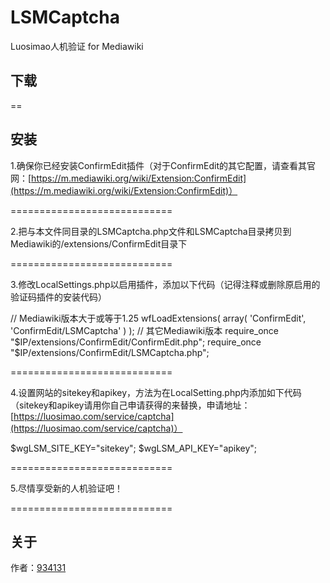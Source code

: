 # LSMCaptcha
Luosimao人机验证 for Mediawiki

## 下载

==
## 安装

1.确保你已经安装ConfirmEdit插件（对于ConfirmEdit的其它配置，请查看其官网：[https://m.mediawiki.org/wiki/Extension:ConfirmEdit](https://m.mediawiki.org/wiki/Extension:ConfirmEdit)）

============================

2.把与本文件同目录的LSMCaptcha.php文件和LSMCaptcha目录拷贝到Mediawiki的/extensions/ConfirmEdit目录下

============================

3.修改LocalSettings.php以启用插件，添加以下代码（记得注释或删除原启用的验证码插件的安装代码）

// Mediawiki版本大于或等于1.25
wfLoadExtensions( array( 'ConfirmEdit', 'ConfirmEdit/LSMCaptcha' ) );
// 其它Mediawiki版本
require_once "$IP/extensions/ConfirmEdit/ConfirmEdit.php";
require_once "$IP/extensions/ConfirmEdit/LSMCaptcha.php";

============================

4.设置网站的sitekey和apikey，方法为在LocalSetting.php内添加如下代码（sitekey和apikey请用你自己申请获得的来替换，申请地址：[https://luosimao.com/service/captcha](https://luosimao.com/service/captcha)）

$wgLSM_SITE_KEY="sitekey";
$wgLSM_API_KEY="apikey";

============================

5.尽情享受新的人机验证吧！

============================
## 关于
作者：[934131](http://won.cx/)
